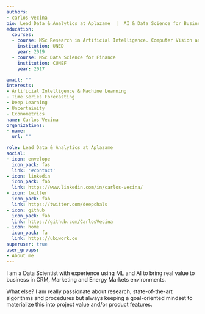 ```yaml
---
authors:
- carlos-vecina
bio: Lead Data & Analytics at Aplazame  |  AI & Data Science for Business
education:
  courses:
  - course: MSc Research in Artificial Intelligence. Computer Vision and Pose Estimation
    institution: UNED 
    year: 2019
  - course: MSc Data Science for Finance
    institution: CUNEF 
    year: 2017

email: ""
interests:
- Artificial Intelligence & Machine Learning
- Time Series Forecasting
- Deep Learning
- Uncertainity
- Econometrics
name: Carlos Vecina
organizations:
- name: 
  url: ""

role: Lead Data & Analytics at Aplazame
social:
- icon: envelope
  icon_pack: fas
  link: '#contact'
- icon: linkedin
  icon_pack: fab
  link: https://www.linkedin.com/in/carlos-vecina/
- icon: twitter
  icon_pack: fab
  link: https://twitter.com/deepchals
- icon: github
  icon_pack: fab
  link: https://github.com/CarlosVecina
- icon: home
  icon_pack: fa
  link: https://ubiwork.co
superuser: true
user_groups:
- About me
---
```


I am a Data Scientist with experience using ML and AI to bring real value to business in CRM, Marketing and Energy Markets environments. 

What else? I am really passionate about research, state-of-the-art algorithms and procedures but always keeping a goal-oriented mindset to materialize this into project value and/or product features.
 